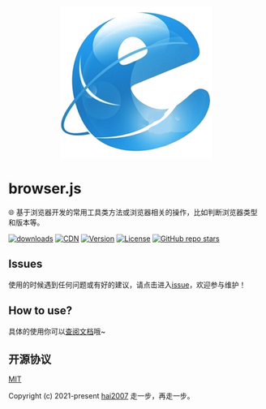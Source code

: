 <p align='center'>
    <a href='https://hai2007.github.io/browser.js' target='_blank'>
        <img src='./logo.png'>
    </a>
</p>

# browser.js
🌐 基于浏览器开发的常用工具类方法或浏览器相关的操作，比如判断浏览器类型和版本等。

<p>
  <a href="https://hai2007.gitee.io/npm-downloads?interval=7&packages=@hai2007/browser"><img src="https://img.shields.io/npm/dm/@hai2007/browser.svg" alt="downloads"></a>
  <a href="https://www.jsdelivr.com/package/npm/@hai2007/browser"><img src="https://data.jsdelivr.com/v1/package/npm/@hai2007/browser/badge" alt="CDN"></a>
  <a href="https://www.npmjs.com/package/@hai2007/browser"><img src="https://img.shields.io/npm/v/@hai2007/browser.svg" alt="Version"></a>
  <a href="https://github.com/hai2007/browser.js/blob/master/LICENSE"><img src="https://img.shields.io/npm/l/@hai2007/browser.svg" alt="License"></a>
  <a href="https://github.com/hai2007/browser.js" target='_blank'>
        <img alt="GitHub repo stars" src="https://img.shields.io/github/stars/hai2007/browser.js?style=social">
    </a>
</p>

## Issues
使用的时候遇到任何问题或有好的建议，请点击进入[issue](https://github.com/hai2007/browser.js/issues)，欢迎参与维护！

## How to use?

具体的使用你可以[查阅文档](https://hai2007.github.io/browser.js)哦~

开源协议
---------------------------------------
[MIT](https://github.com/hai2007/browser.js/blob/master/LICENSE)

Copyright (c) 2021-present [hai2007](https://hai2007.gitee.io/sweethome/) 走一步，再走一步。

